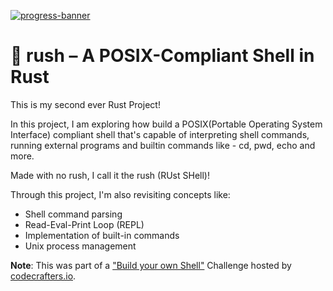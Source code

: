[![progress-banner](https://backend.codecrafters.io/progress/shell/dad0a7a2-41e1-4156-ae50-4519ebe2fc87)](https://app.codecrafters.io/users/NeelKnight)

# 🦀 rush – A POSIX-Compliant Shell in Rust

This is my second ever Rust Project!

In this project, I am exploring how build a POSIX(Portable Operating System Interface) compliant shell that's capable of interpreting shell commands, running external programs and builtin commands like - cd, pwd, echo and more.

Made with no rush, I call it the rush (RUst SHell)!

Through this project, I'm also revisiting concepts like:
- Shell command parsing
- Read-Eval-Print Loop (REPL)
- Implementation of built-in commands
- Unix process management

**Note**: This was part of a ["Build your own Shell"](https://codecrafters.io) Challenge hosted by [codecrafters.io](https://codecrafters.io).